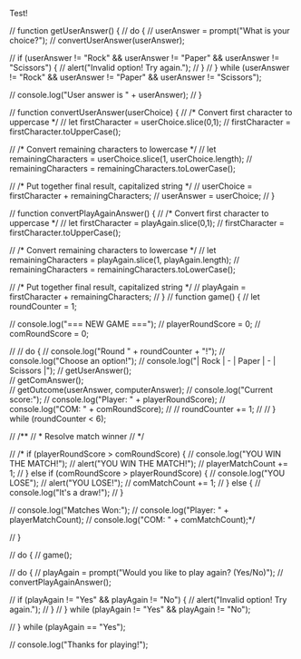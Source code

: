Test!

// function getUserAnswer() {
//     do {
//         userAnswer = prompt("What is your choice?");
//         convertUserAnswer(userAnswer);
        
//         if (userAnswer != "Rock" && userAnswer != "Paper" && userAnswer != "Scissors") {
//             alert("Invalid option! Try again.");
//         }
//     } while (userAnswer != "Rock" && userAnswer != "Paper" && userAnswer != "Scissors");
    
//     console.log("User answer is " + userAnswer);
// }

// function convertUserAnswer(userChoice) {
//     /* Convert first character to uppercase */
//     let firstCharacter = userChoice.slice(0,1);
//     firstCharacter = firstCharacter.toUpperCase();

//     /* Convert remaining characters to lowercase */
//     let remainingCharacters = userChoice.slice(1, userChoice.length);
//     remainingCharacters = remainingCharacters.toLowerCase();

//     /* Put together final result, capitalized string */
//     userChoice = firstCharacter + remainingCharacters;
//     userAnswer = userChoice;
// }

// function convertPlayAgainAnswer() {
//     /* Convert first character to uppercase */
//     let firstCharacter = playAgain.slice(0,1);
//     firstCharacter = firstCharacter.toUpperCase();

//     /* Convert remaining characters to lowercase */
//     let remainingCharacters = playAgain.slice(1, playAgain.length);
//     remainingCharacters = remainingCharacters.toLowerCase();

//     /* Put together final result, capitalized string */
//     playAgain = firstCharacter + remainingCharacters;
// }
// function game() {
//     let roundCounter = 1;    
    
    
//     console.log("=== NEW GAME ===");
//     playerRoundScore = 0;
//     comRoundScore = 0;

//    // do {
//         console.log("Round " + roundCounter + "!");
//         console.log("Choose an option!");
//         console.log("| Rock | - | Paper | - | Scissors |");
//         getUserAnswer();   
//         getComAnswer();    
//         getOutcome(userAnswer, computerAnswer); 
//         console.log("Current score:");
//         console.log("Player: " + playerRoundScore);
//         console.log("COM: " + comRoundScore);
//        // roundCounter += 1;
//    // } while (roundCounter < 6);

//     /**
//      * Resolve match winner
//      */

//   /*  if (playerRoundScore > comRoundScore) {
//         console.log("YOU WIN THE MATCH!");
//         alert("YOU WIN THE MATCH!");
//         playerMatchCount += 1;
//     } else if (comRoundScore > playerRoundScore) {
//         console.log("YOU LOSE");
//         alert("YOU LOSE!");
//         comMatchCount += 1;
//     } else {
//         console.log("It's a draw!");
//     }

//     console.log("Matches Won:");
//     console.log("Player: " + playerMatchCount);
//     console.log("COM: " + comMatchCount);*/


// }


// do {
//     game();    

//     do {
//         playAgain = prompt("Would you like to play again? (Yes/No)");
//         convertPlayAgainAnswer();
        
//         if (playAgain != "Yes" && playAgain != "No") {
//             alert("Invalid option! Try again.");
//         }
//     } while (playAgain != "Yes"  && playAgain != "No");

    
// } while (playAgain == "Yes");

// console.log("Thanks for playing!");
